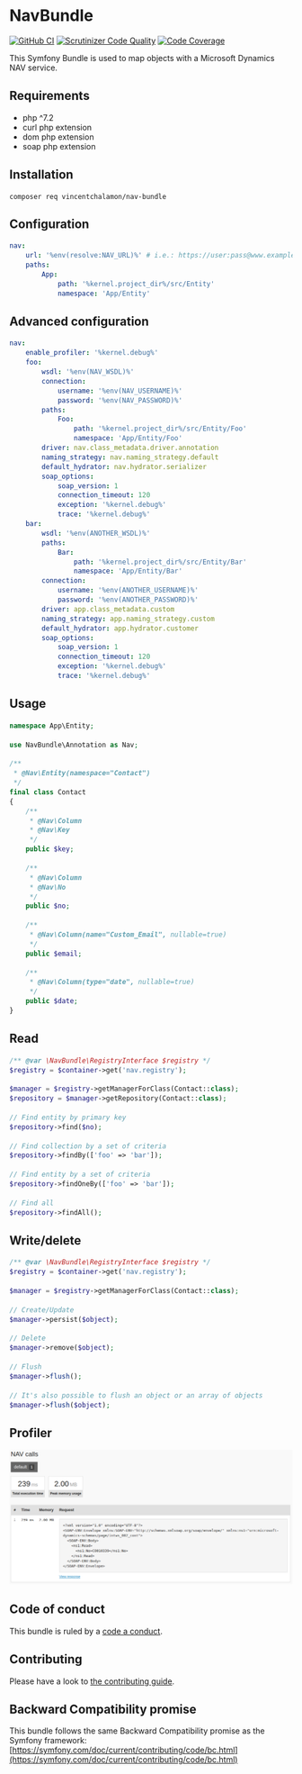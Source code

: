 # NavBundle

[![GitHub CI](https://github.com/vincentchalamon/nav-bundle/workflows/CI/badge.svg)](https://github.com/vincentchalamon/nav-bundle/actions?query=workflow%3ACI)
[![Scrutinizer Code Quality](https://scrutinizer-ci.com/g/vincentchalamon/nav-bundle/badges/quality-score.png?b=master)](https://scrutinizer-ci.com/g/vincentchalamon/nav-bundle/?branch=master)
[![Code Coverage](https://scrutinizer-ci.com/g/vincentchalamon/nav-bundle/badges/coverage.png?b=master)](https://scrutinizer-ci.com/g/vincentchalamon/nav-bundle/?branch=master)

This Symfony Bundle is used to map objects with a Microsoft Dynamics NAV service.

## Requirements

- php ^7.2
- curl php extension
- dom php extension
- soap php extension

## Installation

```shell
composer req vincentchalamon/nav-bundle
```

## Configuration

```yaml
nav:
    url: '%env(resolve:NAV_URL)%' # i.e.: https://user:pass@www.example.com/NAV_WS/
    paths:
        App:
            path: '%kernel.project_dir%/src/Entity'
            namespace: 'App/Entity'
```

## Advanced configuration

```yaml
nav:
    enable_profiler: '%kernel.debug%'
    foo:
        wsdl: '%env(NAV_WSDL)%'
        connection:
            username: '%env(NAV_USERNAME)%'
            password: '%env(NAV_PASSWORD)%'
        paths:
            Foo:
                path: '%kernel.project_dir%/src/Entity/Foo'
                namespace: 'App/Entity/Foo'
        driver: nav.class_metadata.driver.annotation
        naming_strategy: nav.naming_strategy.default
        default_hydrator: nav.hydrator.serializer
        soap_options:
            soap_version: 1
            connection_timeout: 120
            exception: '%kernel.debug%'
            trace: '%kernel.debug%'
    bar:
        wsdl: '%env(ANOTHER_WSDL)%'
        paths:
            Bar:
                path: '%kernel.project_dir%/src/Entity/Bar'
                namespace: 'App/Entity/Bar'
        connection:
            username: '%env(ANOTHER_USERNAME)%'
            password: '%env(ANOTHER_PASSWORD)%'
        driver: app.class_metadata.custom
        naming_strategy: app.naming_strategy.custom
        default_hydrator: app.hydrator.customer
        soap_options:
            soap_version: 1
            connection_timeout: 120
            exception: '%kernel.debug%'
            trace: '%kernel.debug%'
```

## Usage

```php
namespace App\Entity;

use NavBundle\Annotation as Nav;

/**
 * @Nav\Entity(namespace="Contact")
 */
final class Contact
{
    /**
     * @Nav\Column
     * @Nav\Key
     */
    public $key;

    /**
     * @Nav\Column
     * @Nav\No
     */
    public $no;

    /**
     * @Nav\Column(name="Custom_Email", nullable=true)
     */
    public $email;

    /**
     * @Nav\Column(type="date", nullable=true)
     */
    public $date;
}
```

## Read

```php
/** @var \NavBundle\RegistryInterface $registry */
$registry = $container->get('nav.registry');

$manager = $registry->getManagerForClass(Contact::class);
$repository = $manager->getRepository(Contact::class);

// Find entity by primary key
$repository->find($no);

// Find collection by a set of criteria
$repository->findBy(['foo' => 'bar']);

// Find entity by a set of criteria
$repository->findOneBy(['foo' => 'bar']);

// Find all
$repository->findAll();
```

## Write/delete

```php
/** @var \NavBundle\RegistryInterface $registry */
$registry = $container->get('nav.registry');

$manager = $registry->getManagerForClass(Contact::class);

// Create/Update
$manager->persist($object);

// Delete
$manager->remove($object);

// Flush
$manager->flush();

// It's also possible to flush an object or an array of objects
$manager->flush($object);
```

## Profiler

![Profiler](doc/profiler.png)

## Code of conduct

This bundle is ruled by a [code a conduct](/.github/CODE_OF_CONDUCT.md).

## Contributing

Please have a look to [the contributing guide](/.github/CONTRIBUTING.md).

## Backward Compatibility promise

This bundle follows the same Backward Compatibility promise as the Symfony framework: [https://symfony.com/doc/current/contributing/code/bc.html](https://symfony.com/doc/current/contributing/code/bc.html)
